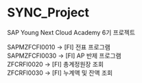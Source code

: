 # SYNC_Project
SAP Young Next Cloud Academy 6기 프로젝트

SAPMZFCFI0010 -> [FI] 전표 프로그램 </br>
SAPMZFCFI0030 -> [FI] AP 반제 프로그램 </br>
ZFCRFI0020 -> [FI] 총계정원장 조회 </br>
ZFCRFI0030 -> [FI] 누계액 및 잔액 조회
